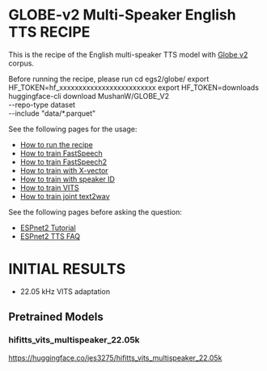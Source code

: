 # GLOBE-v2 Multi-Speaker English TTS RECIPE

This is the recipe of the English multi-speaker TTS model with [Globe v2](https://globecorpus.github.io/) corpus.

Before running the recipe, please run 
cd egs2/globe/
export HF_TOKEN=hf_xxxxxxxxxxxxxxxxxxxxxxxxx
export HF_TOKEN=downloads
huggingface-cli download MushanW/GLOBE_V2 \
  --repo-type dataset \
  --include "data/*.parquet" 

See the following pages for the usage:
- [How to run the recipe](../../TEMPLATE/tts1/README.md#how-to-run)
- [How to train FastSpeech](../../TEMPLATE/tts1/README.md#fastspeech-training)
- [How to train FastSpeech2](../../TEMPLATE/tts1/README.md#fastspeech2-training)
- [How to train with X-vector](../../TEMPLATE/tts1/README.md#multi-speaker-model-with-x-vector-training)
- [How to train with speaker ID](../../TEMPLATE/tts1/README.md#multi-speaker-model-with-speaker-id-embedding-training)
- [How to train VITS](../../TEMPLATE/tts1/README.md#vits-training)
- [How to train joint text2wav](../../TEMPLATE/tts1/README.md#joint-text2wav-training)

See the following pages before asking the question:
- [ESPnet2 Tutorial](https://espnet.github.io/espnet/espnet2_tutorial.html)
- [ESPnet2 TTS FAQ](../../TEMPLATE/tts1/README.md#faq)



# INITIAL RESULTS

- 22.05 kHz VITS adaptation


## Pretrained Models

### hifitts_vits_multispeaker_22.05k
https://huggingface.co/jes3275/hifitts_vits_multispeaker_22.05k
